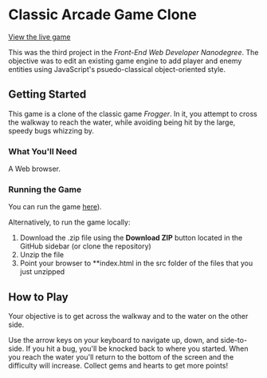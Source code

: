# Classic Arcade Game Clone

<a href="http://kevinfrutiger.github.io/frontend-nanodegree-arcade-game/" target="_blank">View the live game</a>

This was the third project in the _Front-End Web Developer Nanodegree_. The objective was to edit an existing game engine to add player and enemy entities using JavaScript's psuedo-classical object-oriented style.

## Getting Started

This game is a clone of the classic game _Frogger_. In it, you attempt to cross the walkway to reach the water, while avoiding being hit by the large, speedy bugs whizzing by.

### What You'll Need

A Web browser.

### Running the Game

You can run the game <a href="http://kevinfrutiger.github.io/frontend-nanodegree-arcade-game/" target="_blank">here</a>).

Alternatively, to run the game locally:

1. Download the .zip file using the **Download ZIP** button located in the GitHub sidebar (or clone the repository)
2. Unzip the file
3. Point your browser to **index.html in the src folder of the files that you just unzipped

## How to Play

Your objective is to get across the walkway and to the water on the other side.

Use the arrow keys on your keyboard to navigate up, down, and side-to-side. If you hit a bug, you'll be knocked back to where you started. When you reach the water you'll return to the bottom of the screen and the difficulty will increase. Collect gems and hearts to get more points!
